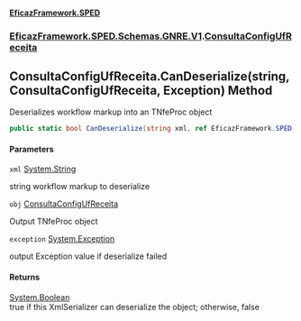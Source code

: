 #### [EficazFramework.SPED](EficazFrameworkSPED.md 'EficazFramework SPED')
### [EficazFramework.SPED.Schemas.GNRE.V1](EficazFramework.SPED.Schemas.GNRE.V1.md 'EficazFramework.SPED.Schemas.GNRE.V1').[ConsultaConfigUfReceita](EficazFramework.SPED.Schemas.GNRE.V1/ConsultaConfigUfReceita.md 'EficazFramework.SPED.Schemas.GNRE.V1.ConsultaConfigUfReceita')

## ConsultaConfigUfReceita.CanDeserialize(string, ConsultaConfigUfReceita, Exception) Method

Deserializes workflow markup into an TNfeProc object

```csharp
public static bool CanDeserialize(string xml, ref EficazFramework.SPED.Schemas.GNRE.V1.ConsultaConfigUfReceita obj, ref System.Exception exception);
```
#### Parameters

<a name='EficazFramework.SPED.Schemas.GNRE.V1.ConsultaConfigUfReceita.CanDeserialize(string,EficazFramework.SPED.Schemas.GNRE.V1.ConsultaConfigUfReceita,System.Exception).xml'></a>

`xml` [System.String](https://docs.microsoft.com/en-us/dotnet/api/System.String 'System.String')

string workflow markup to deserialize

<a name='EficazFramework.SPED.Schemas.GNRE.V1.ConsultaConfigUfReceita.CanDeserialize(string,EficazFramework.SPED.Schemas.GNRE.V1.ConsultaConfigUfReceita,System.Exception).obj'></a>

`obj` [ConsultaConfigUfReceita](EficazFramework.SPED.Schemas.GNRE.V1/ConsultaConfigUfReceita.md 'EficazFramework.SPED.Schemas.GNRE.V1.ConsultaConfigUfReceita')

Output TNfeProc object

<a name='EficazFramework.SPED.Schemas.GNRE.V1.ConsultaConfigUfReceita.CanDeserialize(string,EficazFramework.SPED.Schemas.GNRE.V1.ConsultaConfigUfReceita,System.Exception).exception'></a>

`exception` [System.Exception](https://docs.microsoft.com/en-us/dotnet/api/System.Exception 'System.Exception')

output Exception value if deserialize failed

#### Returns
[System.Boolean](https://docs.microsoft.com/en-us/dotnet/api/System.Boolean 'System.Boolean')  
true if this XmlSerializer can deserialize the object; otherwise, false